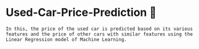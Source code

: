 # Used-Car-Price-Prediction 🚗
    In this, the price of the used car is predicted based on its various features and the price of other cars with similar features using the Linear Regression model of Machine Learning.

